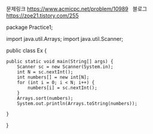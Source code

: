 문제링크 https://www.acmicpc.net/problem/10989 &nbsp;
블로그 https://zoe21.tistory.com/255

package Practice1;

import java.util.Arrays;
import java.util.Scanner;

public class Ex {

	public static void main(String[] args) {
		Scanner sc = new Scanner(System.in);
		int N = sc.nextInt();
		int numbers[] = new int[N];
		for (int i = 0; i < N; i++) {
			numbers[i] = sc.nextInt();
		}
		Arrays.sort(numbers); 
		System.out.println(Arrays.toString(numbers));

	}
}

